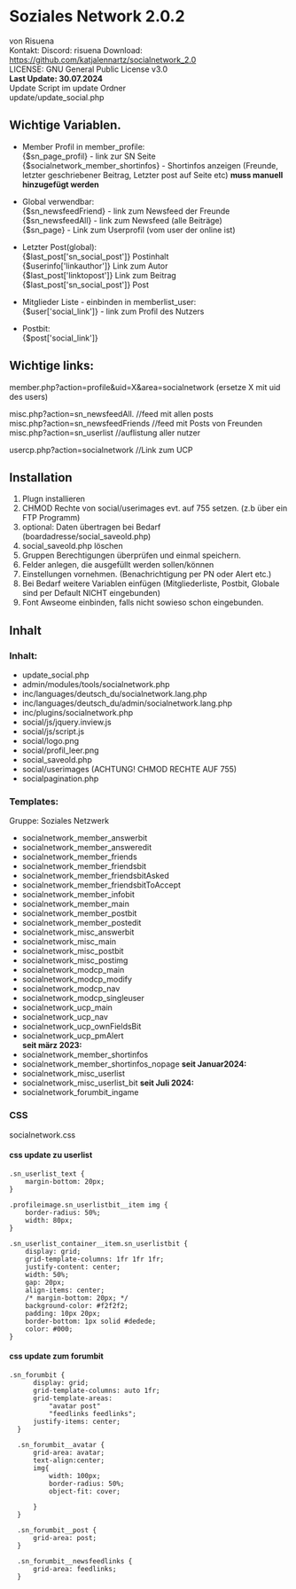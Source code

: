 # Soziales Network 2.0.2  
von Risuena  
Kontakt: Discord: risuena
Download: https://github.com/katjalennartz/socialnetwork_2.0  
LICENSE: GNU General Public License v3.0  
**Last Update: 30.07.2024**  
 Update Script im update Ordner  
 update/update_social.php  

## Wichtige Variablen.  

* Member Profil in member_profile:  
{$sn_page_profil}  - link zur SN Seite       
{$socialnetwork_member_shortinfos} - Shortinfos anzeigen (Freunde, letzter geschriebener Beitrag, Letzter post auf Seite etc) **muss manuell hinzugefügt werden**

* Global verwendbar:  
{$sn_newsfeedFriend} - link zum Newsfeed der Freunde  
{$sn_newsfeedAll} - link zum Newsfeed (alle Beiträge)  
{$sn_page} - Link zum Userprofil (vom user der online ist)   

* Letzter Post(global):  
{$last_post['sn_social_post']} Postinhalt    
{$userinfo['linkauthor']} Link zum Autor  
{$last_post['linktopost']} Link zum Beitrag  
{$last_post['sn_social_post']}  Post  
     
    
* Mitglieder Liste - einbinden in memberlist_user:  
{$user['social_link']} - link zum Profil des Nutzers  

* Postbit:  
{$post['social_link']}  
## Wichtige links:

member.php?action=profile&uid=X&area=socialnetwork  (ersetze X mit uid des users)

misc.php?action=sn_newsfeedAll. //feed mit allen posts  
misc.php?action=sn_newsfeedFriends //feed mit Posts von Freunden  
misc.php?action=sn_userlist //auflistung aller nutzer  

usercp.php?action=socialnetwork  //Link zum UCP  

## Installation
1. Plugn installieren
2. CHMOD Rechte von social/userimages evt. auf 755 setzen. (z.b über ein FTP Programm)
3. optional: Daten übertragen bei Bedarf (boardadresse/social_saveold.php)
4. social_saveold.php löschen
5. Gruppen Berechtigungen überprüfen und einmal speichern. 
6. Felder anlegen, die ausgefüllt werden sollen/können
7. Einstellungen vornehmen. (Benachrichtigung per PN oder Alert etc.)
8. Bei Bedarf weitere Variablen einfügen (Mitgliederliste, Postbit, Globale sind per Default NICHT eingebunden)
9. Font Awseome einbinden, falls nicht sowieso schon eingebunden.
  
## Inhalt
### Inhalt:  
- update_social.php  
- admin/modules/tools/socialnetwork.php  
- inc/languages/deutsch_du/socialnetwork.lang.php  
- inc/languages/deutsch_du/admin/socialnetwork.lang.php  
- inc/plugins/socialnetwork.php  
- social/js/jquery.inview.js  
- social/js/script.js  
- social/logo.png  
- social/profil_leer.png  
- social_saveold.php  
- social/userimages  (ACHTUNG! CHMOD RECHTE AUF 755)  
- socialpagination.php  
  
  
### Templates:   
Gruppe: Soziales Netzwerk  
- socialnetwork_member_answerbit  
- socialnetwork_member_answeredit  
- socialnetwork_member_friends  
- socialnetwork_member_friendsbit  
- socialnetwork_member_friendsbitAsked  
- socialnetwork_member_friendsbitToAccept  
- socialnetwork_member_infobit  
- socialnetwork_member_main  
- socialnetwork_member_postbit  
- socialnetwork_member_postedit  
- socialnetwork_misc_answerbit  
- socialnetwork_misc_main  
- socialnetwork_misc_postbit  
- socialnetwork_misc_postimg  
- socialnetwork_modcp_main  
- socialnetwork_modcp_modify  
- socialnetwork_modcp_nav  
- socialnetwork_modcp_singleuser  
- socialnetwork_ucp_main  
- socialnetwork_ucp_nav  
- socialnetwork_ucp_ownFieldsBit  
- socialnetwork_ucp_pmAlert  
**seit märz 2023:**                
- socialnetwork_member_shortinfos         
- socialnetwork_member_shortinfos_nopage
**seit Januar2024:**  
- socialnetwork_misc_userlist
- socialnetwork_misc_userlist_bit
**seit Juli 2024:**  
- socialnetwork_forumbit_ingame
     
### CSS  
socialnetwork.css  

#### css update zu userlist  
```
.sn_userlist_text {
	margin-bottom: 20px;
}

.profileimage.sn_userlistbit__item img {
    border-radius: 50%;
    width: 80px;
}

.sn_userlist_container__item.sn_userlistbit {
    display: grid;
    grid-template-columns: 1fr 1fr 1fr;
    justify-content: center;
    width: 50%;
    gap: 20px;
    align-items: center;
    /* margin-bottom: 20px; */
    background-color: #f2f2f2;
    padding: 10px 20px;
    border-bottom: 1px solid #dedede;
    color: #000;
}
```

#### css update zum forumbit  
```
.sn_forumbit {
      display: grid;
      grid-template-columns: auto 1fr;
      grid-template-areas:
          "avatar post"
          "feedlinks feedlinks";
      justify-items: center;
  }
  
  .sn_forumbit__avatar {
      grid-area: avatar;
      text-align:center;
      img{
          width: 100px;
          border-radius: 50%;
          object-fit: cover;
      
      }
  }
  
  .sn_forumbit__post {
      grid-area: post;
  }
  
  .sn_forumbit__newsfeedlinks {
      grid-area: feedlinks;
  }
```
